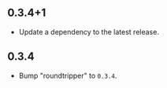 ## 0.3.4+1

 - Update a dependency to the latest release.

## 0.3.4

 - Bump "roundtripper" to `0.3.4`.

